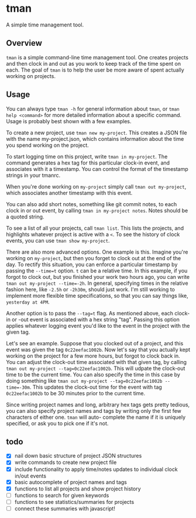 tman
=====

A simple time management tool.

Overview
--------

`tman` is a simple command-line time management tool. One creates projects and then clock in and 
out as you work to keep track of the time spent on each. The goal of `tman` is to help the user
be more aware of spent actually working on projects.

Usage
-----

You can always type `tman -h` for general information about `tman`, or `tman help <command>` for
more detailed information about a specific command. Usage is probably best shown with a few 
examples. 

To create a new project, use `tman new my-project`. This creates a JSON file with the name
my-project.json, which contains information about the time you spend working on the project. 

To start logging time on this project, write `tman in my-project`.  The command generates a hex 
tag for this particular clock-in event, and associates with it a timestamp. You can control the 
format of the timestamp strings in your tmanrc.

When you're done working on `my-project` simply call `tman out my-project`, which associates 
another timestamp with this event.

You can also add short notes, something like git commit notes, to each clock in or out event, by
calling `tman in my-project notes`. Notes should be a quoted string.

To see a list of all your projects, call `tman list`. This lists the projects, and highlights
whatever project is active with a `<`. To see the history of clock events, you can use `tman
show my-project`.

There are also more advanced options. One example is this. Imagine you're working on `my-project`, 
but then you forget to clock out at the end of the day. To rectify this situation, you can
enforce a particular timestamp by passing the `--time=t` option. `t` can be a relative time. In
this example, if you forgot to clock out, but you finished your work two hours ago, you can write
`tman out my-project --time=-2h`. In general, specifying times in the relative
fashion here, like `-2.5h` or `-2h30m`, should just work. I'm still working to implement more
flexible time specifications, so that you can say things like, `yesterday at 4PM`.

Another option is to pass the `--tag=t` flag. As mentioned above, each clock-in or -out event 
is associated with a hex string "tag". Passing this option applies whatever logging event you'd
like to the event in the project with the given tag. 

Let's see an example. Suppose that you clocked out of a project, and this event was given the tag
`0c22eefac1002b`. Now let's say that you actually kept working on the project for a few more
hours, but forgot to clock back in. You can adjust the clock-out time associated with that
given tag, by calling `tman out my-project --tag=0c22eefac1002b`. This will udpate the clock-out
time to be the current time. You can also specify the time in this case by doing something like
`tman out my-project --tag=0c22eefac1002b --time=-30m`. This updates the clock-out time for the 
event with tag `0c22eefac1002b` to be 30 minutes prior to the current time. 

Since writing project names and long, arbitrary hex tags gets pretty tedious, you can also specify
project names and tags by writing only the first few characters of either one. `tman` will auto-
complete the name if it is uniquely specified, or ask you to pick one if it's not.

todo
-----
+ [x] nail down basic structure of project JSON structures
+ [x] write commands to create new project file
+ [x] include functionality to apply time/notes updates to individual clock in/out events
+ [x] basic autocomplete of project names and tags
+ [x] functions to list all projects and show project history
+ [ ] functions to search for given keywords
+ [ ] functions to see statistics/summaries for projects
+ [ ] connect these summaries with javascript!
